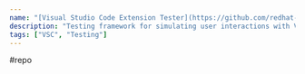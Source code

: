 ```yaml
---
name: "[Visual Studio Code Extension Tester](https://github.com/redhat-developer/vscode-extension-tester)"
description: "Testing framework for simulating user interactions with VS Code and its extensions via Selenium WebDriver"
tags: ["VSC", "Testing"]
---
```

#repo